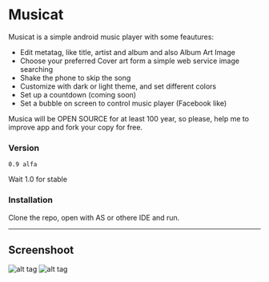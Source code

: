# Musicat

Musicat is a simple android music player with some feautures:

  - Edit metatag, like title, artist and album and also Album Art Image
  - Choose your preferred Cover art form a simple web service image searching
  - Shake the phone to skip the song
  - Customize with dark or light theme, and set different colors
  - Set up a countdown (coming soon)
  - Set a bubble on screen to control music player (Facebook like)
  
Musica will be OPEN SOURCE for at least 100 year, so please, help me to improve app and fork your copy for free.
### Version
    0.9 alfa
Wait 1.0 for stable

### Installation
Clone the repo, open with AS or othere IDE and run.

---
## Screenshoot
![alt tag](https://lh3.googleusercontent.com/pOlpYMcj5DUaaZJVParOM6Duxz3flglbs4qHrX2Z8wE_kvaH6nZHiAfBbefFKemcrvg1=h900-rw )
![alt tag](https://lh3.googleusercontent.com/XKzrdkvsKZlKIoRh4FVXZp1MeEv_VfVDgZcH2iLQyZ8wPPltQx4bKF_URPVFhNLu2Q=h900-rw )
